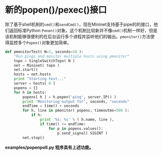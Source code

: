 # 新的popen()/pexec()接口
除了基于shell机制的`cmd()`和`sendCmd()`，现在Mininet支持基于pipe的的接口，他们返回标准Python `Ponen()`对象。这个机制比较新并不像`cmd()`机制一样好，但是该机制能够很便利的在后台运行多个进程并监听他们的输出。`pmonitor()`方法使得监控多个`Popen()`对象更加简单。
```python
def pmonitorTest( N=3, seconds=10 ):
    "Run pings and monitor multiple hosts using pmonitor"
    topo = SingleSwitchTopo( N )
    net = Mininet( topo )
    net.start()
    hosts = net.hosts
    print "Starting test..."
    server = hosts[ 0 ]
    popens = {}
    for h in hosts:
        popens[ h ] = h.popen('ping', server.IP() )
        print "Monitoring output for", seconds, "seconds"
        endTime = time() + seconds
        for h, line in pmonitor( popens, timeoutms=500 ):
            if h:
                print '%s: %s' % ( h.name, line ),
                if time() >= endTime:
                    for p in popens.values():
                        p.send_signal( SIGINT )
        net.stop()
```
**examples/popenpoll.py 程序具有上述功能。**